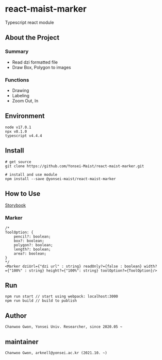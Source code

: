 # react-maist-marker
Typescript react module  

## About the Project

### Summary
- Read dzi formatted file
- Draw Box, Polygon to images

### Functions
- Drawing
- Labeling
- Zoom Out, In

## Environment
```
node v17.0.1
npx v8.1.0
typescript v4.4.4
```

## Install
```
# get source
git clone https://github.com/Yonsei-Maist/react-maist-marker.git

# install and use module
npm install --save @yonsei-maist/react-maist-marker
```

## How to Use
[Storybook](https://maist.yonsei.ac.kr/storybook/react-maist-marker)

### Marker
```
/*
ToolOption: {
    pencil?: boolean;
    box?: boolean;
    polygon?: boolean;
    length?: boolean;
    area?: boolean;
}
*/
<Marker dziUrl={"dzi url" : string} readOnly?={false : boolean} width?={"100%" : string} height?={"100%": string} toolOption?={ToolOption}/>
```

## Run
```
npm run start // start using webpack: localhost:3000
npm run build // build to publish
```

## Author
```
Chanwoo Gwon, Yonsei Univ. Researcher, since 2020.05 ~
```

## maintainer
```
Chanwoo Gwon, arknell@yonsei.ac.kr (2021.10. ~)
```
